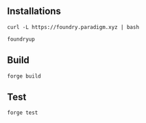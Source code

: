 ## Installations 
```ssh
curl -L https://foundry.paradigm.xyz | bash
```
```ssh
foundryup
```

## Build 

```ssh
forge build
```

## Test
```ssh
forge test

```